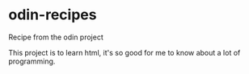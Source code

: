 # odin-recipes
Recipe from the odin project

This project is to learn html, it's so good for me to know about a lot of programming.
